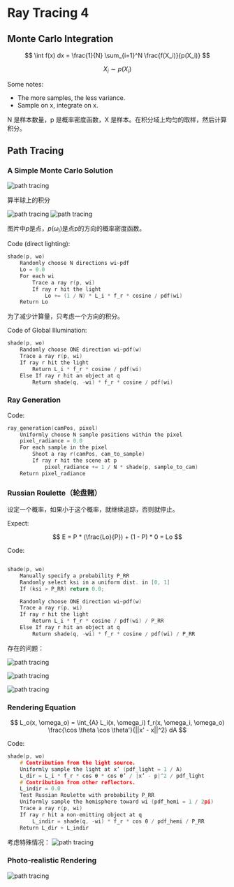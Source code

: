 # Ray Tracing 4

## Monte Carlo Integration

$$ \int f(x) dx = \frac{1}{N} \sum_{i=1}^N \frac{f(X_i)}{p(X_i)} $$

$$ X_i \sim p(X_i) $$

Some notes:

- The more samples, the less variance.
- Sample on x, integrate on x.

N 是样本数量，p 是概率密度函数，X 是样本。在积分域上均匀的取样，然后计算积分。

## Path Tracing

### A Simple Monte Carlo Solution

![path tracing](./images/P16-0.png)

算半球上的积分

![path tracing](./images/P16-1.png)
![path tracing](./images/P16-2.png)

图片中$p$是点，$p(\omega_i)$是点p的方向的概率密度函数。

Code (direct lighting):

```cpp
shade(p, wo)
    Randomly choose N directions wi~pdf
    Lo = 0.0
    For each wi
        Trace a ray r(p, wi)
        If ray r hit the light
            Lo += (1 / N) * L_i * f_r * cosine / pdf(wi)
    Return Lo
```

为了减少计算量，只考虑一个方向的积分。

Code of Global Illumination:

```cpp
shade(p, wo)
    Randomly choose ONE direction wi~pdf(w)
    Trace a ray r(p, wi)
    If ray r hit the light
        Return L_i * f_r * cosine / pdf(wi)
    Else If ray r hit an object at q
        Return shade(q, -wi) * f_r * cosine / pdf(wi)
```

### Ray Generation

Code:

```cpp
ray_generation(camPos, pixel)
    Uniformly choose N sample positions within the pixel
    pixel_radiance = 0.0
    For each sample in the pixel
        Shoot a ray r(camPos, cam_to_sample)
        If ray r hit the scene at p
            pixel_radiance += 1 / N * shade(p, sample_to_cam)
    Return pixel_radiance
```

### Russian Roulette（轮盘赌）

设定一个概率，如果小于这个概率，就继续追踪，否则就停止。

Expect:

$$ E = P * (\frac{Lo}{P}) + (1 - P) * 0 = Lo $$

Code:

```cpp

shade(p, wo)
    Manually specify a probability P_RR
    Randomly select ksi in a uniform dist. in [0, 1]
    If (ksi > P_RR) return 0.0;

    Randomly choose ONE direction wi~pdf(w)
    Trace a ray r(p, wi)
    If ray r hit the light
        Return L_i * f_r * cosine / pdf(wi) / P_RR
    Else If ray r hit an object at q
        Return shade(q, -wi) * f_r * cosine / pdf(wi) / P_RR
```

存在的问题：

![path tracing](./images/P16-3.png)

![path tracing](./images/P16-4.png)

![path tracing](./images/P16-5.png)

### Rendering Equation

$$ L_o(x, \omega_o) = \int_{A} L_i(x, \omega_i) f_r(x, \omega_i, \omega_o) \frac{\cos \theta \cos \theta'}{||x' - x||^2} dA $$

Code:

```cpp
shade(p, wo)
    # Contribution from the light source.
    Uniformly sample the light at x’ (pdf_light = 1 / A)
    L_dir = L_i * f_r * cos θ * cos θ’ / |x’ - p|^2 / pdf_light
    # Contribution from other reflectors.
    L_indir = 0.0
    Test Russian Roulette with probability P_RR
    Uniformly sample the hemisphere toward wi (pdf_hemi = 1 / 2pi)
    Trace a ray r(p, wi)
    If ray r hit a non-emitting object at q
        L_indir = shade(q, -wi) * f_r * cos θ / pdf_hemi / P_RR
    Return L_dir + L_indir
```

考虑特殊情况：
![path tracing](./images/P16-6.png)

### Photo-realistic Rendering

![path tracing](./images/P16-7.png)
